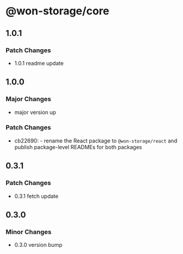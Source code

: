# @won-storage/core

## 1.0.1

### Patch Changes

- 1.0.1 readme update

## 1.0.0

### Major Changes

- major version up

### Patch Changes

- cb22690: - rename the React package to `@won-storage/react` and publish package-level READMEs for both packages

## 0.3.1

### Patch Changes

- 0.3.1 fetch update

## 0.3.0

### Minor Changes

- 0.3.0 version bump
